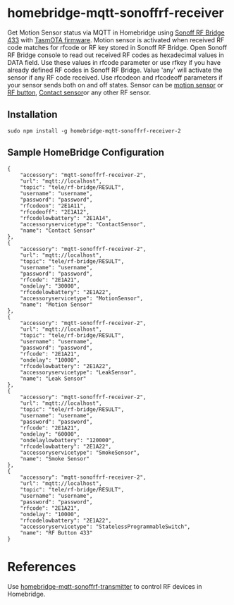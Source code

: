 # homebridge-mqtt-sonoffrf-receiver

Get Motion Sensor status via MQTT in Homebridge using [Sonoff RF Bridge 433](https://www.itead.cc/sonoff-rf-bridge-433.html) with [TasmOTA firmware](https://github.com/arendst/Sonoff-Tasmota/wiki).
Motion sensor is activated when received RF code matches for rfcode or RF key stored in Sonoff RF Bridge. Open Sonoff RF Bridge console to read out received RF codes as hexadecimal values in DATA field. Use these values in rfcode parameter or use rfkey if you have already defined RF codes in Sonoff RF Bridge. Value 'any' will activate the sensor if any RF code received. Use rfcodeon and rfcodeoff parameters if your sensor sends both on and off states.
Sensor can be [motion sensor](https://www.itead.cc/sonoff-rf-bridge-433.html) or [RF button](https://www.aliexpress.com/item/86-Wall-Panel-Wireless-Remote-Transmitter-1-2-3-Channel-Sticky-RF-TX-Smart-For-Home/32793117889.html?spm=a2g0s.9042311.0.0.nUq3pZ), [Contact sensor]( https://www.aliexpress.com/item/4000127476693.html?gps-id=pcDetail404&scm=1007.16891.96945.0&scm_id=1007.16891.96945.0&scm-url=1007.16891.96945.0&pvid=f3503857-0500-4c3b-bf09-8d957ea48bae&_t=gps-id:pcDetail404,scm-url:1007.16891.96945.0,pvid:f3503857-0500-4c3b-bf09-8d957ea48bae,tpp_buckets:668%230%23131923%235_668%23888%233325%232_668%232846%238110%231995_668%232717%237564%23616__668%233374%2315176%23759)or any other RF sensor.

Installation
--------------------
    sudo npm install -g homebridge-mqtt-sonoffrf-receiver-2


Sample HomeBridge Configuration
--------------------
    {
        "accessory": "mqtt-sonoffrf-receiver-2",
        "url": "mqtt://localhost",
        "topic": "tele/rf-bridge/RESULT",
        "username": "username",
        "password": "password",
        "rfcodeon": "2E1A11",
        "rfcodeoff": "2E1A12",
        "rfcodelowbattery": "2E1A14",
        "accessoryservicetype": "ContactSensor",
        "name": "Contact Sensor"
    },
    {
        "accessory": "mqtt-sonoffrf-receiver-2",
        "url": "mqtt://localhost",
        "topic": "tele/rf-bridge/RESULT",
        "username": "username",
        "password": "password",
        "rfcode": "2E1A21",
        "ondelay": "30000",
        "rfcodelowbattery": "2E1A22",
        "accessoryservicetype": "MotionSensor",
        "name": "Motion Sensor"
    },
    {
        "accessory": "mqtt-sonoffrf-receiver-2",
        "url": "mqtt://localhost",
        "topic": "tele/rf-bridge/RESULT",
        "username": "username",
        "password": "password",
        "rfcode": "2E1A21",
        "ondelay": "10000",
        "rfcodelowbattery": "2E1A22",
        "accessoryservicetype": "LeakSensor",
        "name": "Leak Sensor"
    },
    {
        "accessory": "mqtt-sonoffrf-receiver-2",
        "url": "mqtt://localhost",
        "topic": "tele/rf-bridge/RESULT",
        "username": "username",
        "password": "password",
        "rfcode": "2E1A21",
        "ondelay": "60000",
        "ondelaylowbattery": "120000",
        "rfcodelowbattery": "2E1A22",
        "accessoryservicetype": "SmokeSensor",
        "name": "Smoke Sensor"
    },
    {
        "accessory": "mqtt-sonoffrf-receiver-2",
        "url": "mqtt://localhost",
        "topic": "tele/rf-bridge/RESULT",
        "username": "username",
        "password": "password",
        "rfcode": "2E1A21",
        "ondelay": "10000",
        "rfcodelowbattery": "2E1A22",
        "accessoryservicetype": "StatelessProgrammableSwitch",
        "name": "RF Button 433"
    }

# References
Use [homebridge-mqtt-sonoffrf-transmitter](https://github.com/miskui/homebridge-mqtt-sonoffrf-transmitter) to control RF devices in Homebridge.

